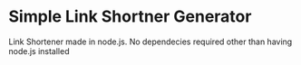 # Simple Link Shortner Generator
 Link Shortener made in node.js. 
 No dependecies required other than having node.js installed
